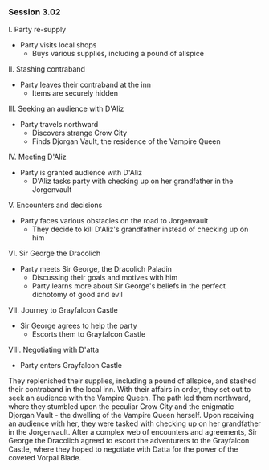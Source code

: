 ### Session 3.02 ###


 I. Party re-supply

- Party visits local shops
  - Buys various supplies, including a pound of allspice

 II. Stashing contraband

- Party leaves their contraband at the inn
  - Items are securely hidden

 III. Seeking an audience with D'Aliz

- Party travels northward
  - Discovers strange Crow City
  - Finds Djorgan Vault, the residence of the Vampire Queen

 IV. Meeting D'Aliz

- Party is granted audience with D'Aliz
  - D'Aliz tasks party with checking up on her grandfather in the Jorgenvault

 V. Encounters and decisions

- Party faces various obstacles on the road to Jorgenvault
  - They decide to kill D'Aliz's grandfather instead of checking up on him

 VI. Sir George the Dracolich

- Party meets Sir George, the Dracolich Paladin
  - Discussing their goals and motives with him
  - Party learns more about Sir George's beliefs in the perfect dichotomy of good and evil

 VII. Journey to Grayfalcon Castle

- Sir George agrees to help the party
  - Escorts them to Grayfalcon Castle

 VIII. Negotiating with D'atta

- Party enters Grayfalcon Castle



They replenished their supplies, including a pound of allspice, and stashed their contraband in the local inn. With their affairs in order, they set out to seek an audience with the Vampire Queen.
The path led them northward, where they stumbled upon the peculiar Crow City and the enigmatic Djorgan Vault - the dwelling of the Vampire Queen herself. Upon receiving an audience with her, they were tasked with checking up on her grandfather in the Jorgenvault. After a complex web of encounters and agreements, Sir George the Dracolich agreed to escort the adventurers to the Grayfalcon Castle, where they hoped to negotiate with Datta for the power of the coveted Vorpal Blade.